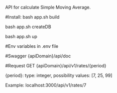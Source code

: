 
API for calculate Simple Moving Average.

#Install:
bash app.sh build

bash app.sh createDB

bash app.sh up

#Env variables in .env file

#Swagger
{apiDomain}/api/doc

#Request
GET {apiDomain}/api/v1/rates/{period}

{period}: type: integer, possibility values: [7, 25, 99]

Example: localhost:3000/api/v1/rates/7
